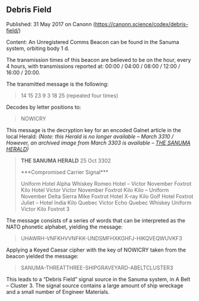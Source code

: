 ## Debris Field

Published: 31 May 2017 on Canonn (https://canonn.science/codex/debris-field/)

Content: An Unregistered Comms Beacon can be found in the Sanuma system, orbiting body 1 d. 

The transmission times of this beacon are believed to be on the hour, every 4 hours, with transmissions reported at: 00:00 / 04:00 / 08:00 / 12:00 / 16:00 / 20:00. 

The transmitted message is the following:

> 
> 14 15 23 9 3 18 25
> (repeated four times)

Decodes by letter positions to:

> 
> NOWICRY

This message is the decryption key for an encoded Galnet article in the local Herald:
*(Note: this Herald is no longer available – March 3310 / However, an archived image from March 3303 is available – [THE SANUMA HERALD](https://canonn.science/wp-content/uploads/2024/03/Herald-Snippet-Sanuma-2017-03-04.jpeg%29))*

> 
> **THE SANUMA HERALD**
> 25 Oct 3302
> 
> \*\*\*Compromised Carrier Signal\*\*\*
> 
> Uniform Hotel Alpha Whiskey Romeo Hotel – Victor
> November Foxtrot Kilo Hotel Victor Victor November
> Foxtrot Kilo Kilo – Uniform November Delta Sierra
> Mike Foxtrot Hotel X-ray Kilo Golf Hotel Foxtrot Juliet –
> Hotel India Kilo Quebec Victor Echo Quebec Whiskey
> Uniform Victor Kilo Foxtrot 3

The message consists of a series of words that can be interpreted as the NATO phonetic alphabet, yielding the message:

> 
> UHAWRH-VNFKHVVNFKK-UNDSMFHXKGHFJ-HIKQVEQWUVKF3

Applying a Keyed Caesar cipher with the key of NOWICRY taken from the beacon yielded the message:

> 
> SANUMA-THREATTHREE-SHIPGRAVEYARD-ABELTCLUSTER3

This leads to a “Debris Field” signal source in the Sanuma system, in A Belt – Cluster 3. The signal source contains a large amount of ship wreckage and a small number of Engineer Materials.